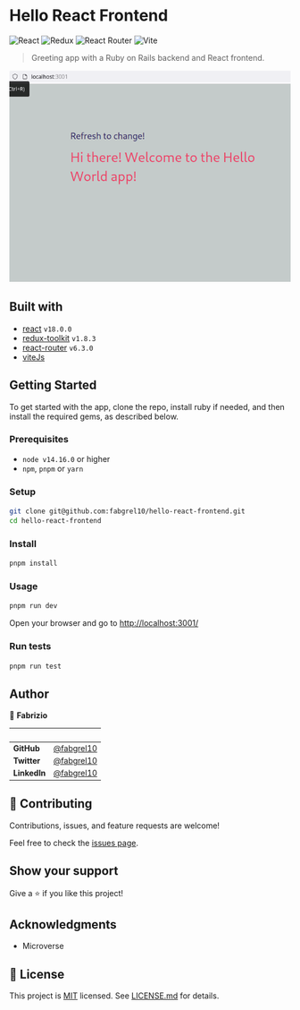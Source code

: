 # Hello React Frontend

![React](https://img.shields.io/badge/-React-61DAFB?logo=react&logoColor=white&style=for-the-badge)
![Redux](https://img.shields.io/badge/redux-%23593d88.svg?style=for-the-badge&logo=redux&logoColor=white)
![React Router](https://img.shields.io/badge/React_Router-CA4245?style=for-the-badge&logo=react-router&logoColor=white)
![Vite](https://img.shields.io/badge/-Vite-646CFF?logo=vite&logoColor=white&style=for-the-badge)

> Greeting app with a Ruby on Rails backend and React frontend.

![screenshot](./app_screenshot.gif)

## Built with

- [react](https://reactjs.org/) `v18.0.0`
- [redux-toolkit](https://redux-toolkit.js.org/) `v1.8.3`
- [react-router](https://reactrouter.com/) `v6.3.0`
- [viteJs](https://vitejs.dev/)

## Getting Started

To get started with the app, clone the repo, install ruby if needed, and then install the required gems, as described below.

### Prerequisites

- `node v14.16.0` or higher
- `npm`, `pnpm` or `yarn`

### Setup

```sh
git clone git@github.com:fabgrel10/hello-react-frontend.git
cd hello-react-frontend
```

### Install

```sh
pnpm install
```

### Usage

```sh
pnpm run dev
```

Open your browser and go to <http://localhost:3001/>

### Run tests

```sh
pnpm run test
```

## Author

👤 **Fabrizio**

| &nbsp;       | &nbsp;                                               |
| ------------ | ---------------------------------------------------- |
| **GitHub**   | [@fabgrel10](https://github.com/fabgrel10)           |
| **Twitter**  | [@fabgrel10](https://twitter.com/fabgrel10)          |
| **LinkedIn** | [@fabgrel10](https://www.linkedin.com/in/fabgrel10/) |

## 🤝 Contributing

Contributions, issues, and feature requests are welcome!

Feel free to check the [issues page](../../issues/).

## Show your support

Give a ⭐️ if you like this project!

## Acknowledgments

- Microverse

## 📝 License

This project is [MIT](https://mit-license.org/) licensed. See [LICENSE.md](LICENSE.md) for details.
